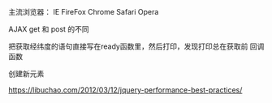 主流浏览器：
IE
FireFox
Chrome
Safari
Opera

AJAX get 和 post 的不同

把获取经纬度的语句直接写在ready函数里，然后打印，发现打印总在获取前
回调函数

创建新元素

https://libuchao.com/2012/03/12/jquery-performance-best-practices/